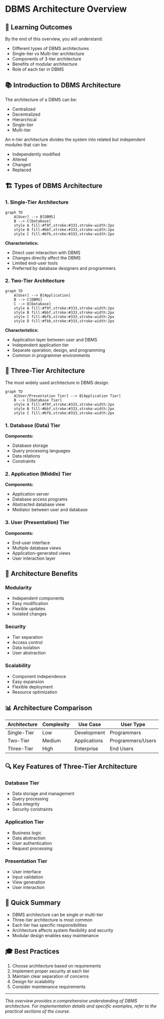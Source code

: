 # DBMS Architecture Overview

## 🎯 Learning Outcomes
By the end of this overview, you will understand:
- Different types of DBMS architectures
- Single-tier vs Multi-tier architecture
- Components of 3-tier architecture
- Benefits of modular architecture
- Role of each tier in DBMS

## 📚 Introduction to DBMS Architecture
The architecture of a DBMS can be:
- Centralized
- Decentralized
- Hierarchical
- Single-tier
- Multi-tier

An n-tier architecture divides the system into related but independent modules that can be:
- Independently modified
- Altered
- Changed
- Replaced

## 🏗️ Types of DBMS Architecture

### 1. Single-Tier Architecture
```mermaid
graph TD
    A[User] --> B[DBMS]
    B --> C[Database]
    style A fill:#f9f,stroke:#333,stroke-width:2px
    style B fill:#bbf,stroke:#333,stroke-width:2px
    style C fill:#bfb,stroke:#333,stroke-width:2px
```

**Characteristics:**
- Direct user interaction with DBMS
- Changes directly affect the DBMS
- Limited end-user tools
- Preferred by database designers and programmers

### 2. Two-Tier Architecture
```mermaid
graph TD
    A[User] --> B[Application]
    B --> C[DBMS]
    C --> D[Database]
    style A fill:#f9f,stroke:#333,stroke-width:2px
    style B fill:#bbf,stroke:#333,stroke-width:2px
    style C fill:#bfb,stroke:#333,stroke-width:2px
    style D fill:#fbb,stroke:#333,stroke-width:2px
```

**Characteristics:**
- Application layer between user and DBMS
- Independent application tier
- Separate operation, design, and programming
- Common in programmer environments

## 🏢 Three-Tier Architecture
The most widely used architecture in DBMS design.

```mermaid
graph TD
    A[User/Presentation Tier] --> B[Application Tier]
    B --> C[Database Tier]
    style A fill:#f9f,stroke:#333,stroke-width:2px
    style B fill:#bbf,stroke:#333,stroke-width:2px
    style C fill:#bfb,stroke:#333,stroke-width:2px
```

### 1. Database (Data) Tier
**Components:**
- Database storage
- Query processing languages
- Data relations
- Constraints

### 2. Application (Middle) Tier
**Components:**
- Application server
- Database access programs
- Abstracted database view
- Mediator between user and database

### 3. User (Presentation) Tier
**Components:**
- End-user interface
- Multiple database views
- Application-generated views
- User interaction layer

## 🔄 Architecture Benefits

### Modularity
- Independent components
- Easy modification
- Flexible updates
- Isolated changes

### Security
- Tier separation
- Access control
- Data isolation
- User abstraction

### Scalability
- Component independence
- Easy expansion
- Flexible deployment
- Resource optimization

## 📊 Architecture Comparison

| Architecture | Complexity | Use Case | User Type |
|--------------|------------|----------|-----------|
| Single-Tier | Low | Development | Programmers |
| Two-Tier | Medium | Applications | Programmers/Users |
| Three-Tier | High | Enterprise | End Users |

## 🔍 Key Features of Three-Tier Architecture

### Database Tier
- Data storage and management
- Query processing
- Data integrity
- Security constraints

### Application Tier
- Business logic
- Data abstraction
- User authentication
- Request processing

### Presentation Tier
- User interface
- Input validation
- View generation
- User interaction

## 📝 Quick Summary
- DBMS architecture can be single or multi-tier
- Three-tier architecture is most common
- Each tier has specific responsibilities
- Architecture affects system flexibility and security
- Modular design enables easy maintenance

## 🎓 Best Practices
1. Choose architecture based on requirements
2. Implement proper security at each tier
3. Maintain clear separation of concerns
4. Design for scalability
5. Consider maintenance requirements

---
*This overview provides a comprehensive understanding of DBMS architecture. For implementation details and specific examples, refer to the practical sections of the course.* 